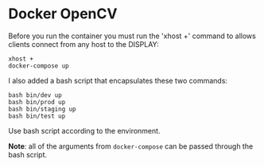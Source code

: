 # Docker OpenCV

Before you run the container you must run the 'xhost +' command to allows clients connect from any host to the DISPLAY:

`xhost +`<br>
`docker-compose up`<br>

I also added a bash script that encapsulates these two commands:

`bash bin/dev up`<br>
`bash bin/prod up`<br>
`bash bin/staging up`<br>
`bash bin/test up`<br>

Use bash script according to the environment.

**Note**: all of the arguments from `docker-compose` can be passed through the bash script.
